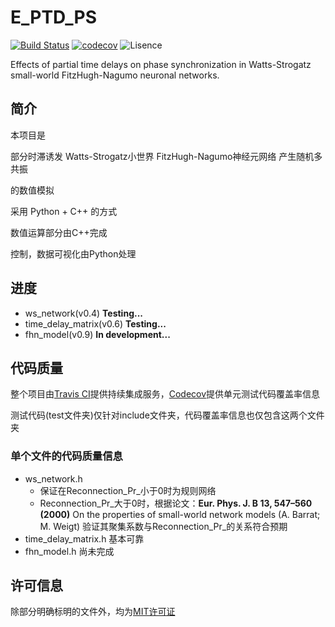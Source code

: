 # E_PTD_PS

[![Build Status](https://travis-ci.org/SHawnHardy/E_PTD_PS.svg?branch=master)](https://travis-ci.org/SHawnHardy/E_PTD_PS)
[![codecov](https://codecov.io/gh/SHawnHardy/E_PTD_PS/branch/master/graph/badge.svg)](https://codecov.io/gh/SHawnHardy/E_PTD_PS)
![Lisence](https://img.shields.io/github/license/SHawnHardy/E_PTD_PS.svg?style=flat)

Effects of partial time delays on phase synchronization in Watts-Strogatz small-world FitzHugh-Nagumo neuronal networks.

## 简介

本项目是

部分时滞诱发 Watts-Strogatz小世界 FitzHugh-Nagumo神经元网络 产生随机多共振

的数值模拟

采用 Python + C++ 的方式

数值运算部分由C++完成

控制，数据可视化由Python处理

## 进度

* ws_network(v0.4) **Testing...**
* time_delay_matrix(v0.6) **Testing...**
* fhn_model(v0.9) **In development...**

## 代码质量

整个项目由[Travis CI](https://travis-ci.org)提供持续集成服务，[Codecov](https://codecov.io)提供单元测试代码覆盖率信息

测试代码(test文件夹)仅针对include文件夹，代码覆盖率信息也仅包含这两个文件夹

### 单个文件的代码质量信息

* ws_network.h
  * 保证在Reconnection_Pr_小于0时为规则网络
  * Reconnection_Pr_大于0时，根据论文：**Eur. Phys. J. B 13, 547–560 (2000)** 
  On the properties of small-world network models 
  (A. Barrat; M. Weigt)
  验证其聚集系数与Reconnection_Pr_的关系符合预期
* time_delay_matrix.h 基本可靠
* fhn_model.h 尚未完成

## 许可信息

除部分明确标明的文件外，均为[MIT许可证](https://opensource.org/licenses/MIT)
